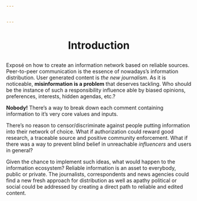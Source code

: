 ```yaml
---


---
```


<h1 id="p-aligncenterintroductionp"><p align="center">Introduction</p></h1>
<p>Exposé on how to create an information network based on reliable sources. Peer-to-peer communication is the essence  of nowadays’s information distribution. User generated content is <em>the new journalism</em>. As it is noticeable, <strong>misinformation is a problem</strong> that deserves tackling. Who should be the instance of such a responsibility influence able  by biased opinions, preferences, interests, hidden agendas, etc.?</p>
<p><strong>Nobody!</strong> There’s a way to break down each comment containing information to it’s very core values and inputs.</p>
<p>There’s no reason to censor/discriminate against people putting information into their network of choice. What if authorization could reward good research, a traceable  source and positive community enforcement. What if there was a way to prevent blind belief in unreachable <em>influencers</em> and users in general?</p>
<p>Given the chance to implement such ideas, what would happen to the information ecosystem? Reliable information is an asset to everybody, public or private. The journalists, correspondents  and news agencies could find a new fresh approach for distribution as well as apathy political or social could be addressed by creating a direct path to reliable and edited content.</p>

